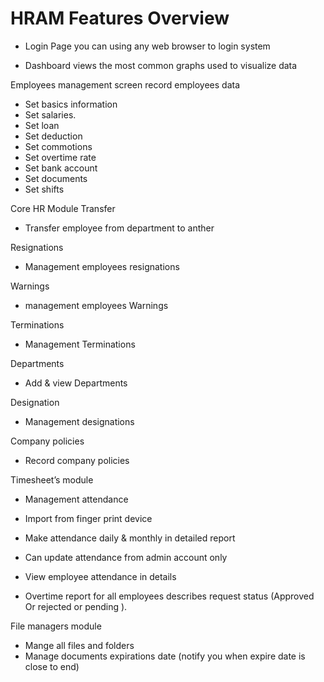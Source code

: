 # HRAM Features Overview

- Login Page you can using any web browser to login system


- Dashboard views the most common graphs used to visualize data


Employees management screen record employees data



- Set basics information
- Set salaries.
- Set loan
- Set deduction
- Set commotions
- Set overtime rate
- Set bank account
- Set documents
- Set shifts

Core HR Module
Transfer

- Transfer employee from department to anther


Resignations

- Management employees resignations


Warnings

- management employees Warnings


Terminations

- Management Terminations


Departments

- Add & view Departments


Designation

- Management designations


Company policies

- Record company policies


Timesheet’s module

- Management attendance
- Import from finger print device
- Make attendance daily & monthly in detailed report


- Can update attendance from admin account only
- View employee attendance in details


- Overtime report for all employees describes request status (Approved Or
    rejected or pending ).

File managers module

- Mange all files and folders
- Manage documents expirations date (notify you when expire date is close to end)




